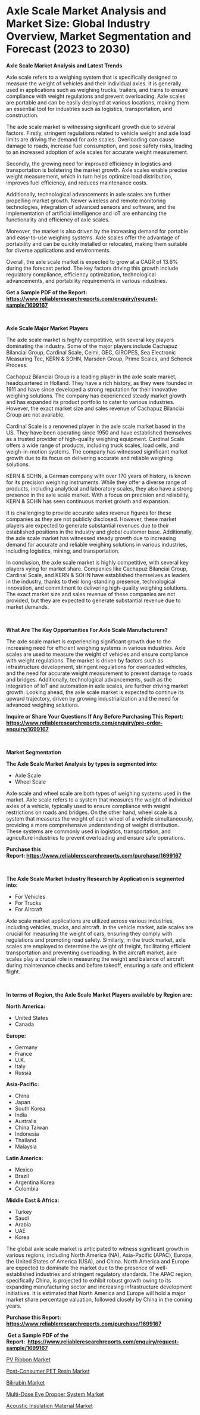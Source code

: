 <p><h1>Axle Scale Market Analysis and Market Size: Global Industry Overview, Market Segmentation and Forecast (2023 to 2030)</h1></p><p><strong>Axle Scale Market Analysis and Latest Trends</strong></p>
<p><p>Axle scale refers to a weighing system that is specifically designed to measure the weight of vehicles and their individual axles. It is generally used in applications such as weighing trucks, trailers, and trains to ensure compliance with weight regulations and prevent overloading. Axle scales are portable and can be easily deployed at various locations, making them an essential tool for industries such as logistics, transportation, and construction.</p><p>The axle scale market is witnessing significant growth due to several factors. Firstly, stringent regulations related to vehicle weight and axle load limits are driving the demand for axle scales. Overloading can cause damage to roads, increase fuel consumption, and pose safety risks, leading to an increased adoption of axle scales for accurate weight measurement.</p><p>Secondly, the growing need for improved efficiency in logistics and transportation is bolstering the market growth. Axle scales enable precise weight measurement, which in turn helps optimize load distribution, improves fuel efficiency, and reduces maintenance costs.</p><p>Additionally, technological advancements in axle scales are further propelling market growth. Newer wireless and remote monitoring technologies, integration of advanced sensors and software, and the implementation of artificial intelligence and IoT are enhancing the functionality and efficiency of axle scales.</p><p>Moreover, the market is also driven by the increasing demand for portable and easy-to-use weighing systems. Axle scales offer the advantage of portability and can be quickly installed or relocated, making them suitable for diverse applications and environments.</p><p>Overall, the axle scale market is expected to grow at a CAGR of 13.6% during the forecast period. The key factors driving this growth include regulatory compliance, efficiency optimization, technological advancements, and portability requirements in various industries.</p></p>
<p><strong>Get a Sample PDF of the Report:&nbsp; <a href="https://www.reliableresearchreports.com/enquiry/request-sample/1699167">https://www.reliableresearchreports.com/enquiry/request-sample/1699167</a></strong></p>
<p>&nbsp;</p>
<p><strong>Axle Scale Major Market Players</strong></p>
<p><p>The axle scale market is highly competitive, with several key players dominating the industry. Some of the major players include Cachapuz Bilanciai Group, Cardinal Scale, Celmi, GEC, GIROPES, Sea Electronic Measuring Tec, KERN & SOHN, Marsden Group, Prime Scales, and Schenck Process.</p><p>Cachapuz Bilanciai Group is a leading player in the axle scale market, headquartered in Holland. They have a rich history, as they were founded in 1911 and have since developed a strong reputation for their innovative weighing solutions. The company has experienced steady market growth and has expanded its product portfolio to cater to various industries. However, the exact market size and sales revenue of Cachapuz Bilanciai Group are not available.</p><p>Cardinal Scale is a renowned player in the axle scale market based in the US. They have been operating since 1950 and have established themselves as a trusted provider of high-quality weighing equipment. Cardinal Scale offers a wide range of products, including truck scales, load cells, and weigh-in-motion systems. The company has witnessed significant market growth due to its focus on delivering accurate and reliable weighing solutions.</p><p>KERN & SOHN, a German company with over 170 years of history, is known for its precision weighing instruments. While they offer a diverse range of products, including analytical and laboratory scales, they also have a strong presence in the axle scale market. With a focus on precision and reliability, KERN & SOHN has seen continuous market growth and expansion.</p><p>It is challenging to provide accurate sales revenue figures for these companies as they are not publicly disclosed. However, these market players are expected to generate substantial revenues due to their established positions in the industry and global customer base. Additionally, the axle scale market has witnessed steady growth due to increasing demand for accurate and reliable weighing solutions in various industries, including logistics, mining, and transportation.</p><p>In conclusion, the axle scale market is highly competitive, with several key players vying for market share. Companies like Cachapuz Bilanciai Group, Cardinal Scale, and KERN & SOHN have established themselves as leaders in the industry, thanks to their long-standing presence, technological innovation, and commitment to delivering high-quality weighing solutions. The exact market size and sales revenue of these companies are not provided, but they are expected to generate substantial revenue due to market demands.</p></p>
<p>&nbsp;</p>
<p><strong>What Are The Key Opportunities For Axle Scale Manufacturers?</strong></p>
<p><p>The axle scale market is experiencing significant growth due to the increasing need for efficient weighing systems in various industries. Axle scales are used to measure the weight of vehicles and ensure compliance with weight regulations. The market is driven by factors such as infrastructure development, stringent regulations for overloaded vehicles, and the need for accurate weight measurement to prevent damage to roads and bridges. Additionally, technological advancements, such as the integration of IoT and automation in axle scales, are further driving market growth. Looking ahead, the axle scale market is expected to continue its upward trajectory, driven by growing industrialization and the need for advanced weighing solutions.</p></p>
<p><strong>Inquire or Share Your Questions If Any Before Purchasing This Report: <a href="https://www.reliableresearchreports.com/enquiry/pre-order-enquiry/1699167">https://www.reliableresearchreports.com/enquiry/pre-order-enquiry/1699167</a></strong></p>
<p>&nbsp;</p>
<p><strong>Market Segmentation</strong></p>
<p><strong>The Axle Scale Market Analysis by types is segmented into:</strong></p>
<p><ul><li>Axle Scale</li><li>Wheel Scale</li></ul></p>
<p><p>Axle scale and wheel scale are both types of weighing systems used in the market. Axle scale refers to a system that measures the weight of individual axles of a vehicle, typically used to ensure compliance with weight restrictions on roads and bridges. On the other hand, wheel scale is a system that measures the weight of each wheel of a vehicle simultaneously, providing a more comprehensive understanding of weight distribution. These systems are commonly used in logistics, transportation, and agriculture industries to prevent overloading and ensure safe operations.</p></p>
<p><strong>Purchase this Report:&nbsp;<a href="https://www.reliableresearchreports.com/purchase/1699167">https://www.reliableresearchreports.com/purchase/1699167</a></strong></p>
<p>&nbsp;</p>
<p><strong>The Axle Scale Market Industry Research by Application is segmented into:</strong></p>
<p><ul><li>For Vehicles</li><li>For Trucks</li><li>For Aircraft</li></ul></p>
<p><p>Axle scale market applications are utilized across various industries, including vehicles, trucks, and aircraft. In the vehicle market, axle scales are crucial for measuring the weight of cars, ensuring they comply with regulations and promoting road safety. Similarly, in the truck market, axle scales are employed to determine the weight of freight, facilitating efficient transportation and preventing overloading. In the aircraft market, axle scales play a crucial role in measuring the weight and balance of aircraft during maintenance checks and before takeoff, ensuring a safe and efficient flight.</p></p>
<p>&nbsp;</p>
<p><strong>In terms of Region, the Axle Scale Market Players available by Region are:</strong></p>
<p>
    <p> <strong> North America: </strong>
        <ul>
            <li>United States</li>
            <li>Canada</li>
        </ul>
        </p> 
    <p> <strong> Europe: </strong>
        <ul>
            <li>Germany</li>
            <li>France</li>
            <li>U.K.</li>
            <li>Italy</li>
            <li>Russia</li>
        </ul>
        </p> 
    <p> <strong> Asia-Pacific: </strong>
        <ul>
            <li>China</li>
            <li>Japan</li>
            <li>South Korea</li>
            <li>India</li>
            <li>Australia</li>
            <li>China Taiwan</li>
            <li>Indonesia</li>
            <li>Thailand</li>
            <li>Malaysia</li>
        </ul>
        </p> 
    <p> <strong> Latin America: </strong>
        <ul>
            <li>Mexico</li>
            <li>Brazil</li>
            <li>Argentina Korea</li>
            <li>Colombia</li>
        </ul>
        </p> 
    <p> <strong> Middle East & Africa: </strong>
        <ul>
            <li>Turkey</li>
            <li>Saudi</li>
            <li>Arabia</li>
            <li>UAE</li>
            <li>Korea</li>
        </ul>
    </p>
    </p>
<p><p>The global axle scale market is anticipated to witness significant growth in various regions, including North America (NA), Asia-Pacific (APAC), Europe, the United States of America (USA), and China. North America and Europe are expected to dominate the market due to the presence of well-established industries and stringent regulatory standards. The APAC region, specifically China, is projected to exhibit robust growth owing to its expanding manufacturing sector and increasing infrastructure development initiatives. It is estimated that North America and Europe will hold a major market share percentage valuation, followed closely by China in the coming years.</p></p>
<p><strong>Purchase this Report: <a href="https://www.reliableresearchreports.com/purchase/1699167">https://www.reliableresearchreports.com/purchase/1699167</a></strong></p>
<p>&nbsp;<strong>Get a Sample PDF of the Report:&nbsp;&nbsp;<a href="https://www.reliableresearchreports.com/enquiry/request-sample/1699167">https://www.reliableresearchreports.com/enquiry/request-sample/1699167</a></strong></p>
<p><strong></strong></p>
<p><p><a href="https://www.linkedin.com/pulse/pv-ribbon-market-size-share-global-analysis-report-v411f/">PV Ribbon Market</a></p><p><a href="https://medium.com/@juananienow/post-consumer-pet-resin-market-furnishes-information-on-market-share-market-trends-and-market-58a3cdaf5b7c">Post-Consumer PET Resin Market</a></p><p><a href="https://www.linkedin.com/pulse/bilirubin-market-research-report-unlocks-analysis-financial-8zc7f/">Bilirubin Market</a></p><p><a href="https://medium.com/@kellielakin_97357/multi-dose-eye-dropper-system-market-the-key-to-successful-business-strategy-forecast-till-2030-0f9d5787304a">Multi-Dose Eye Dropper System Market</a></p><p><a href="https://www.linkedin.com/pulse/acoustic-insulation-material-market-size-2023-exbgf/">Acoustic Insulation Material Market</a></p></p>